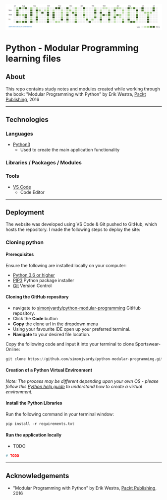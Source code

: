 ![My Logo](https://github.com/simonjvardy/simonjvardy/blob/main/assets/img/GitHub-name.png)

# Python - Modular Programming learning files #

## About ##

This repo contains study notes and modules created while working through the book:
"Modular Programming with Python" by Erik Westra, [Packt Publishing](htps://www.packtpub.com/books/content/support), 2016


---

## Technologies ##

### **Languages** ###

- [Python3](https://www.python.org/)
  - Used to create the main application functionality

### **Libraries / Packages / Modules** ###

### **Tools** ###

- [VS Code](https://code.visualstudio.com/)
  - Code Editor

---

## Deployment ##

The website was developed using VS Code & Git pushed to GitHub, which hosts the repository. I made the following steps to deploy the site:

### **Cloning python** ###

#### **Prerequisites** ###

Ensure the following are installed locally on your computer:

- [Python 3.6 or higher](https://www.python.org/downloads/)
- [PIP3](https://pypi.org/project/pip/) Python package installer
- [Git](https://git-scm.com/) Version Control

#### **Cloning the GitHub repository** ####

- navigate to [simonjvardy/python-modular-programming](https://github.com/simonjvardy/python-modular-programming) GitHub repository.
- Click the **Code** button
- **Copy** the clone url in the dropdown menu
- Using your favourite IDE open up your preferred terminal.
- **Navigate** to your desired file location.

Copy the following code and input it into your terminal to clone Sportswear-Online:

```Python
git clone https://github.com/simonjvardy/python-modular-programming.git
```

#### **Creation of a Python Virtual Environment** ####

*Note: The process may be different depending upon your own OS - please follow this [Python help guide](https://python.readthedocs.io/en/latest/library/venv.html) to understand how to create a virtual environment.*

#### **Install the Python Libraries** ####

Run the following command in your terminal window:

```Python
pip install -r requirements.txt
```

#### **Run the application locally** ####

- TODO

```Python
# TODO
```

---

## Acknowledgements ##

- "Modular Programming with Python" by Erik Westra, [Packt Publishing](htps://www.packtpub.com/books/content/support), 2016
